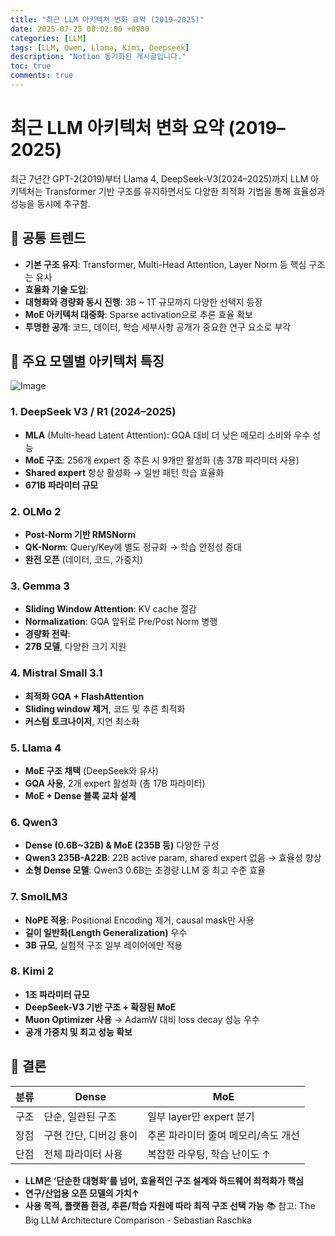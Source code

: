 ```yaml
---
title: "최근 LLM 아키텍처 변화 요약 (2019–2025)"
date: 2025-07-25 08:02:00 +0900
categories: [LLM]
tags: [LLM, Qwen, Llama, Kimi, Deepseek]
description: "Notion 동기화된 게시글입니다."
toc: true
comments: true
---
```


# 최근 LLM 아키텍처 변화 요약 (2019–2025)

최근 7년간 GPT-2(2019)부터 Llama 4, DeepSeek-V3(2024–2025)까지 LLM 아키텍처는 Transformer 기반 구조를 유지하면서도 다양한 최적화 기법을 통해 효율성과 성능을 동시에 추구함.

## 🔑 공통 트렌드

- **기본 구조 유지**: Transformer, Multi-Head Attention, Layer Norm 등 핵심 구조는 유사
- **효율화 기술 도입**:
- **대형화와 경량화 동시 진행**: 3B ~ 1T 규모까지 다양한 선택지 등장
- **MoE 아키텍처 대중화**: Sparse activation으로 추론 효율 확보
- **투명한 공개**: 코드, 데이터, 학습 세부사항 공개가 중요한 연구 요소로 부각
## 📌 주요 모델별 아키텍처 특징

![Image](https://prod-files-secure.s3.us-west-2.amazonaws.com/e6db513d-ec54-40ff-aa74-2487b0bcfe15/ac24fdd3-febf-45c7-8e99-afb6446591d8/image.png?X-Amz-Algorithm=AWS4-HMAC-SHA256&X-Amz-Content-Sha256=UNSIGNED-PAYLOAD&X-Amz-Credential=ASIAZI2LB4666JUAZN6S%2F20250725%2Fus-west-2%2Fs3%2Faws4_request&X-Amz-Date=20250725T135733Z&X-Amz-Expires=3600&X-Amz-Security-Token=IQoJb3JpZ2luX2VjEB0aCXVzLXdlc3QtMiJIMEYCIQDE5DDGXkO6%2BF3kzkyskQ9b4OdGm7zsLsSG2kZXsQQoSAIhAIVOsaepNVs%2FBDoAeii%2Bdv9WMm%2Fp6QZ0Y%2B9nGHZxZmzjKv8DCEYQABoMNjM3NDIzMTgzODA1IgxDAg9v9R8xjrpkebYq3AO1Drk88E7fPWyeCZq5eJqKWtAYWa01zBPywsffIQ%2FwsfoWbUh2s78YmOGdcVSrEJcPTPcjK8rwTZw2u%2BDlhV13nV08fgsKCbao78Uxd6aYvTfaOZmORZFjDQmp5Ep8UQbqCaefKz69EcoRC5iczQPq5IErnsQxTmevyh2rZaV6fIwp6%2Fg5aP69BEBjddfOyau0vnwHTCkgDBbAbevh7bArLSA9eZm5NUeFRIw9ekNas3XvdE5sG3YOenb5t1H%2FrhzahNn7Re3mdvTQcGKdbruizqcrNqtpYt20nUIMKJnM9%2ByBktfydg0q1w%2FWL31loCI6hx5cBenbv8u5JsFsyFrWHoOp292G%2BeVj4%2ByivD9OJg%2BBdyWn0a9L2BiDRecHSmmjnsfGIK5o3HUY0wr1ea57LITplBFMcqkiQiE7GdNfgwjT53XC5ElBdedEv17Ngb0RQzKU7G3n%2B3Tc1%2BEDekzTljmj%2FtzRKMdVTCICyHo8Ar2oxvGGyHpoxwpSw0JvMPD%2F0zP3YZi7cMfoGq26KdBviHGScexkQsn5o6smL4CM7Y7wEFWVpt32n640bmAOMwBwDzA4jMdvhvtJvOUOstMt2NYWuYpKIRTEXVOcM0eoo62cbbKfEepFVp%2F1YTCKh47EBjqkAaGpKhDOa1KOmzKyZWg9XYlaV38n31g7kV0JEma8EOMpZBJEcTtsX5fYY90hYr2aYjvdyY2zYovexA5nd243cw939UxnD1InYXnni3rI4rBixHpcTrWIeCs9U8Mwnq%2FNMaH6DKyQ%2FGk7%2BXVbQR4HI2wUi8pENVSJBzW5kQRKiXFhvIS98GRuAiVmI%2FKXUO%2FOpZ7HmElCfVb2ICdWvcFlt3SFvbus&X-Amz-Signature=503c5fa74e357c3b304211d647976644d2eb7487141cae20e7f691aab906f3d4&X-Amz-SignedHeaders=host&x-amz-checksum-mode=ENABLED&x-id=GetObject)

### 1. DeepSeek V3 / R1 (2024–2025)

- **MLA** (Multi-head Latent Attention): GQA 대비 더 낮은 메모리 소비와 우수 성능
- **MoE 구조**: 256개 expert 중 추론 시 9개만 활성화 (총 37B 파라미터 사용)
- **Shared expert** 항상 활성화 → 일반 패턴 학습 효율화
- **671B 파라미터 규모**
### 2. OLMo 2

- **Post-Norm 기반 RMSNorm**
- **QK-Norm**: Query/Key에 별도 정규화 → 학습 안정성 증대
- **완전 오픈** (데이터, 코드, 가중치)
### 3. Gemma 3

- **Sliding Window Attention**: KV cache 절감
- **Normalization**: GQA 앞뒤로 Pre/Post Norm 병행
- **경량화 전략**:
- **27B 모델**, 다양한 크기 지원
### 4. Mistral Small 3.1

- **최적화 GQA + FlashAttention**
- **Sliding window 제거**, 코드 및 추론 최적화
- **커스텀 토크나이저**, 지연 최소화
### 5. Llama 4

- **MoE 구조 채택** (DeepSeek와 유사)
- **GQA 사용**, 2개 expert 활성화 (총 17B 파라미터)
- **MoE + Dense 블록 교차 설계**
### 6. Qwen3

- **Dense (0.6B~32B) & MoE (235B 등)** 다양한 구성
- **Qwen3 235B-A22B**: 22B active param, shared expert 없음 → 효율성 향상
- **소형 Dense 모델**: Qwen3 0.6B는 초경량 LLM 중 최고 수준 효율
### 7. SmolLM3

- **NoPE 적용**: Positional Encoding 제거, causal mask만 사용
- **길이 일반화(Length Generalization)** 우수
- **3B 규모**, 실험적 구조 일부 레이어에만 적용
### 8. Kimi 2

- **1조 파라미터 규모**
- **DeepSeek-V3 기반 구조 + 확장된 MoE**
- **Muon Optimizer 사용** → AdamW 대비 loss decay 성능 우수
- **공개 가중치 및 최고 성능 확보**
## 🧩 결론

| 분류 | Dense | MoE |
| --- | --- | --- |
| 구조 | 단순, 일관된 구조 | 일부 layer만 expert 분기 |
| 장점 | 구현 간단, 디버깅 용이 | 추론 파라미터 줄여 메모리/속도 개선 |
| 단점 | 전체 파라미터 사용 | 복잡한 라우팅, 학습 난이도 ↑ |

- **LLM은 ‘단순한 대형화’를 넘어, 효율적인 구조 설계와 하드웨어 최적화가 핵심**
- **연구/산업용 오픈 모델의 가치↑**
- **사용 목적, 플랫폼 환경, 추론/학습 자원에 따라 최적 구조 선택 가능**
📚 참고: The Big LLM Architecture Comparison - Sebastian Raschka


